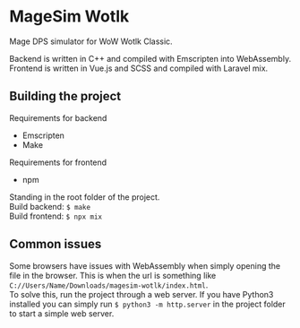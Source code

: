 # MageSim Wotlk

Mage DPS simulator for WoW Wotlk Classic.

Backend is written in C++ and compiled with Emscripten into WebAssembly.\
Frontend is written in Vue.js and SCSS and compiled with Laravel mix.

## Building the project
Requirements for backend
* Emscripten
* Make

Requirements for frontend
* npm

Standing in the root folder of the project.\
Build backend: `$ make`\
Build frontend: `$ npx mix`

## Common issues
Some browsers have issues with WebAssembly when simply opening the file in the browser. This is when the url is something like `C://Users/Name/Downloads/magesim-wotlk/index.html`.\
To solve this, run the project through a web server. If you have Python3 installed you can simply run `$ python3 -m http.server` in the project folder to start a simple web server.